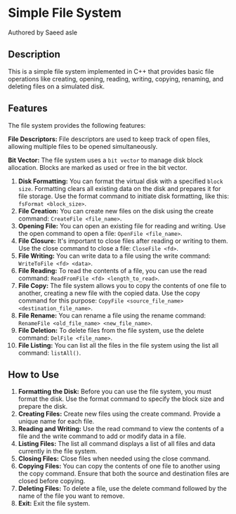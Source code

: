 # Simple File System
Authored by Saeed asle

## Description
This is a simple file system implemented in C++ that provides basic file operations like creating, opening, reading, writing, copying, renaming, and deleting files on a simulated disk.

## Features
The file system provides the following features:

**File Descriptors:** File descriptors are used to keep track of open files, allowing multiple files to be opened simultaneously.

**Bit Vector:** The file system uses a `bit vector` to manage disk block allocation. Blocks are marked as used or free in the bit vector.

1. **Disk Formatting:** You can format the virtual disk with a specified `block size`. 
	Formatting clears all existing data on the disk and prepares it for file storage. 
	Use the format command to initiate disk formatting, like this: `fsFormat <block_size>`.
2. **File Creation:** You can create new files on the disk using the create command: `CreateFile <file_name>`.
3. **Opening File:** You can open an existing file for reading and writing.
	Use the open command to open a file: `OpenFile <file_name>`.
4. **File Closure:** It's important to close files after reading or writing to them. 
	Use the close command to close a file: `CloseFile <fd>`.
5. **File Writing:** You can write data to a file using the write command: `WriteToFile <fd> <data>`.
6. **File Reading:** To read the contents of a file, you can use the read command: `ReadFromFile <fd> <length_to_read>`.
7. **File Copy:** The file system allows you to copy the contents of one file to another, creating a new file with the copied data. 
	Use the copy command for this purpose: `CopyFile <source_file_name> <destination_file_name>`.
8. **File Rename:** You can rename a file using the rename command: `RenameFile <old_file_name> <new_file_name>`.
9. **File Deletion:** To delete files from the file system, use the delete command: `DelFile <file_name>`.
10. **File Listing:** You can list all the files in the file system using the list all command: `listAll()`.

## How to Use
1. **Formatting the Disk:** Before you can use the file system, you must format the disk. Use the format command to specify the block size and prepare the disk.
2. **Creating Files:** Create new files using the create command. Provide a unique name for each file.
3. **Reading and Writing:** Use the read command to view the contents of a file and the write command to add or modify data in a file.
4. **Listing Files:** The list all command displays a list of all files and data currently in the file system.
5. **Closing Files:** Close files when needed using the close command.
6. **Copying Files:** You can copy the contents of one file to another using the copy command. Ensure that both the source and destination files are closed before copying.
7. **Deleting Files:** To delete a file, use the delete command followed by the name of the file you want to remove.
8. **Exit:** Exit the file system.
